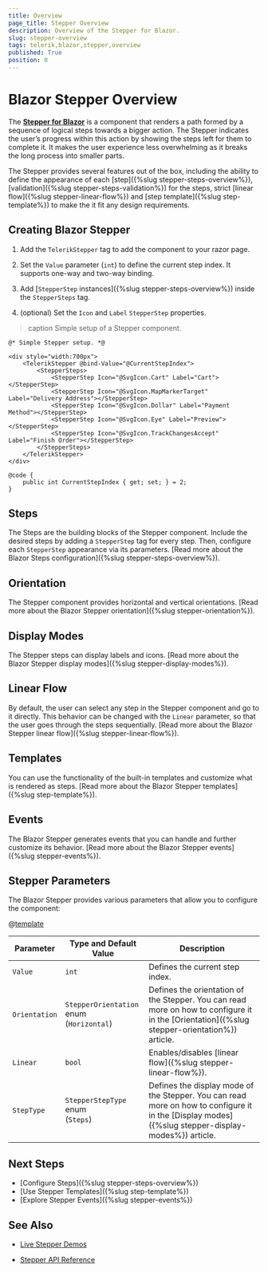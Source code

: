 ```yaml
---
title: Overview
page_title: Stepper Overview
description: Overview of the Stepper for Blazor.
slug: stepper-overview
tags: telerik,blazor,stepper,overview
published: True
position: 0
---
```



# Blazor Stepper Overview

The <a href ="https://www.telerik.com/blazor-ui/stepper"><strong>Stepper for Blazor</strong></a> is a component that renders a path formed by a sequence of logical steps towards a bigger action. The Stepper indicates the user’s progress within this action by showing the steps left for them to complete it. It makes the user experience less overwhelming as it breaks the long process into smaller parts.

The Stepper provides several features out of the box, including the ability to define the appearance of each [step]({%slug stepper-steps-overview%}), [validation]({%slug stepper-steps-validation%}) for the steps, strict [linear flow]({%slug stepper-linear-flow%}) and [step template]({%slug step-template%}) to make the it fit any design requirements.


## Creating Blazor Stepper

1. Add the `TelerikStepper` tag to add the component to your razor page.

2. Set the `Value` parameter (`int`) to define the current step index. It supports one-way and two-way binding.

3. Add [`StepperStep` instances]({%slug  stepper-steps-overview%}) inside the `StepperSteps` tag.

4. (optional) Set the `Icon` and `Label` `StepperStep` properties.

>caption Simple setup of a Stepper component.

````CSHTML
@* Simple Stepper setup. *@

<div style="width:700px">
    <TelerikStepper @bind-Value="@CurrentStepIndex">
        <StepperSteps>
            <StepperStep Icon="@SvgIcon.Cart" Label="Cart"></StepperStep>
            <StepperStep Icon="@SvgIcon.MapMarkerTarget" Label="Delivery Address"></StepperStep>
            <StepperStep Icon="@SvgIcon.Dollar" Label="Payment Method"></StepperStep>
            <StepperStep Icon="@SvgIcon.Eye" Label="Preview"></StepperStep>
            <StepperStep Icon="@SvgIcon.TrackChangesAccept" Label="Finish Order"></StepperStep>
        </StepperSteps>
    </TelerikStepper>
</div>

@code {
    public int CurrentStepIndex { get; set; } = 2;
}
````

## Steps

The Steps are the building blocks of the Stepper component. Include the desired steps by adding a `StepperStep` tag for every step. Then, configure each `StepperStep` appearance via its parameters. [Read more about the Blazor Steps configuration]({%slug stepper-steps-overview%}).

## Orientation
The Stepper component provides horizontal and vertical orientations. [Read more about the Blazor Stepper orientation]({%slug stepper-orientation%}).

## Display Modes

The Stepper steps can display labels and icons. [Read more about the Blazor Stepper display modes]({%slug stepper-display-modes%}).

## Linear Flow

By default, the user can select any step in the Stepper component and go to it directly. This behavior can be changed with the `Linear` parameter, so that the user goes through the steps sequentially. [Read more about the Blazor Stepper linear flow]({%slug stepper-linear-flow%}).

## Templates

You can use the functionality of the built-in templates and customize what is rendered as steps. [Read more about the Blazor Stepper templates]({%slug step-template%}).

## Events

The Blazor Stepper generates events that you can handle and further customize its behavior. [Read more about the Blazor Stepper events]({%slug stepper-events%}).

## Stepper Parameters

The Blazor Stepper provides various parameters that allow you to configure the component:

@[template](/_contentTemplates/common/parameters-table-styles.md#table-layout)

| Parameter | Type and Default Value | Description |
| ----------- | ----------- | ----------- |
| `Value` | `int` | Defines the current step index. |
| `Orientation` | `StepperOrientation` enum <br /> (`Horizontal`) | Defines the orientation of the Stepper. You can read more on how to configure it in the [Orientation]({%slug stepper-orientation%}) article. |
| `Linear` | `bool` | Enables/disables [linear flow]({%slug stepper-linear-flow%}). |
| `StepType` | `StepperStepType` enum <br /> (`Steps`) | Defines the display mode of the Stepper. You can read more on how to configure it in the [Display modes]({%slug stepper-display-modes%}) article. |

## Next Steps

* [Configure Steps]({%slug stepper-steps-overview%})
* [Use Stepper Templates]({%slug step-template%})
* [Explore Stepper Events]({%slug stepper-events%})

## See Also

  * [Live Stepper Demos](https://demos.telerik.com/blazor-ui/stepper/overview)

  * [Stepper API Reference](/blazor-ui/api/Telerik.Blazor.Components.TelerikStepper)
